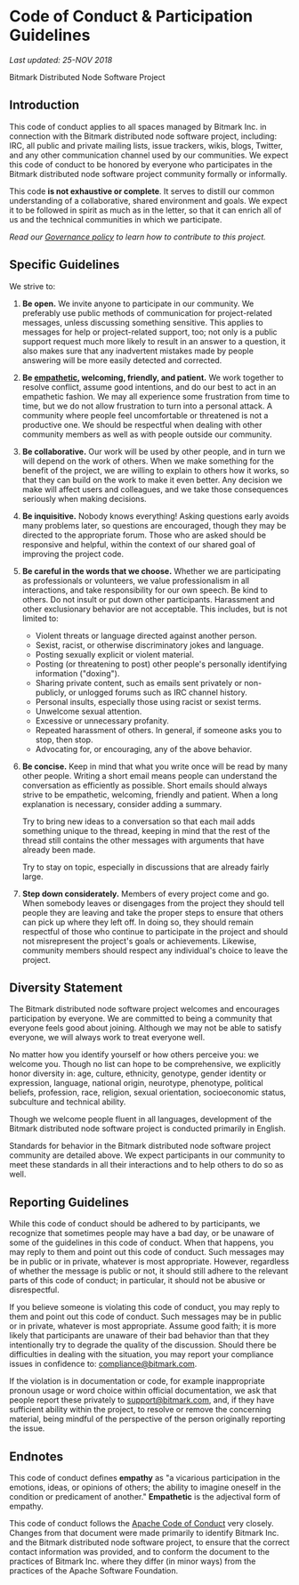 # Code of Conduct & Participation Guidelines

_Last updated: 25-NOV 2018_

Bitmark Distributed Node Software Project


## Introduction

This code of conduct applies to all spaces managed by Bitmark Inc. in connection with the Bitmark distributed node software project, including: IRC, all public and private mailing lists, issue trackers, wikis, blogs, Twitter, and any other communication channel used by our communities. We expect this code of conduct to be honored by everyone who participates in the Bitmark distributed node software project community formally or informally.

This code **is not exhaustive or complete**. It serves to distill our common understanding of a collaborative, shared environment and goals. We expect it to be followed in spirit as much as in the letter, so that it can enrich all of us and the technical communities in which we participate.

_Read our [Governance policy](https://bitmark.com/governance-policy) to learn how to contribute to this project._


## Specific Guidelines

We strive to:



1.  **Be open.** We invite anyone to participate in our community. We preferably use public methods of communication for project-related messages, unless discussing something sensitive. This applies to messages for help or project-related support, too; not only is a public support request much more likely to result in an answer to a question, it also makes sure that any inadvertent mistakes made by people answering will be more easily detected and corrected.
1.  **Be [empathetic](https://www.apache.org/foundation/policies/conduct.html#endnotes), welcoming, friendly, and patient.** We work together to resolve conflict, assume good intentions, and do our best to act in an empathetic fashion. We may all experience some frustration from time to time, but we do not allow frustration to turn into a personal attack. A community where people feel uncomfortable or threatened is not a productive one. We should be respectful when dealing with other community members as well as with people outside our community.
1.  **Be collaborative.** Our work will be used by other people, and in turn we will depend on the work of others. When we make something for the benefit of the project, we are willing to explain to others how it works, so that they can build on the work to make it even better. Any decision we make will affect users and colleagues, and we take those consequences seriously when making decisions.
1.  **Be inquisitive.** Nobody knows everything! Asking questions early avoids many problems later, so questions are encouraged, though they may be directed to the appropriate forum. Those who are asked should be responsive and helpful, within the context of our shared goal of improving the project code.
1.  **Be careful in the words that we choose.** Whether we are participating as professionals or volunteers, we value professionalism in all interactions, and take responsibility for our own speech. Be kind to others. Do not insult or put down other participants. Harassment and other exclusionary behavior are not acceptable. This includes, but is not limited to:
    *   Violent threats or language directed against another person.
    *   Sexist, racist, or otherwise discriminatory jokes and language.
    *   Posting sexually explicit or violent material.
    *   Posting (or threatening to post) other people's personally identifying information ("doxing").
    *   Sharing private content, such as emails sent privately or non-publicly, or unlogged forums such as IRC channel history.
    *   Personal insults, especially those using racist or sexist terms.
    *   Unwelcome sexual attention.
    *   Excessive or unnecessary profanity.
    *   Repeated harassment of others. In general, if someone asks you to stop, then stop.
    *   Advocating for, or encouraging, any of the above behavior.
1.  **Be concise.** Keep in mind that what you write once will be read by many other people. Writing a short email means people can understand the conversation as efficiently as possible. Short emails should always strive to be empathetic, welcoming, friendly and patient. When a long explanation is necessary, consider adding a summary.

    Try to bring new ideas to a conversation so that each mail adds something unique to the thread, keeping in mind that the rest of the thread still contains the other messages with arguments that have already been made.


    Try to stay on topic, especially in discussions that are already fairly large.

1.  **Step down considerately.** Members of every project come and go. When somebody leaves or disengages from the project they should tell people they are leaving and take the proper steps to ensure that others can pick up where they left off. In doing so, they should remain respectful of those who continue to participate in the project and should not misrepresent the project's goals or achievements. Likewise, community members should respect any individual's choice to leave the project.


## Diversity Statement

The Bitmark distributed node software project welcomes and encourages participation by everyone. We are committed to being a community that everyone feels good about joining. Although we may not be able to satisfy everyone, we will always work to treat everyone well.

No matter how you identify yourself or how others perceive you: we welcome you. Though no list can hope to be comprehensive, we explicitly honor diversity in: age, culture, ethnicity, genotype, gender identity or expression, language, national origin, neurotype, phenotype, political beliefs, profession, race, religion, sexual orientation, socioeconomic status, subculture and technical ability.

Though we welcome people fluent in all languages, development of the Bitmark distributed node software project is conducted primarily in English.

Standards for behavior in the Bitmark distributed node software project community are detailed above. We expect participants in our community to meet these standards in all their interactions and to help others to do so as well.


## Reporting Guidelines

While this code of conduct should be adhered to by participants, we recognize that sometimes people may have a bad day, or be unaware of some of the guidelines in this code of conduct. When that happens, you may reply to them and point out this code of conduct. Such messages may be in public or in private, whatever is most appropriate. However, regardless of whether the message is public or not, it should still adhere to the relevant parts of this code of conduct; in particular, it should not be abusive or disrespectful.

If you believe someone is violating this code of conduct, you may reply to them and point out this code of conduct. Such messages may be in public or in private, whatever is most appropriate. Assume good faith; it is more likely that participants are unaware of their bad behavior than that they intentionally try to degrade the quality of the discussion. Should there be difficulties in dealing with the situation, you may report your compliance issues in confidence to:  [compliance@bitmark.com](mailto:compliance@bitmark.com).

If the violation is in documentation or code, for example inappropriate pronoun usage or word choice within official documentation, we ask that people report these privately to support@bitmark.com, and, if they have sufficient ability within the project, to resolve or remove the concerning material, being mindful of the perspective of the person originally reporting the issue.


## Endnotes

This code of conduct defines **empathy** as "a vicarious participation in the emotions, ideas, or opinions of others; the ability to imagine oneself in the condition or predicament of another." **Empathetic** is the adjectival form of empathy.

This code of conduct follows the [Apache Code of Conduct](https://www.apache.org/foundation/policies/conduct) very closely.  Changes from that document were made primarily to identify Bitmark Inc. and the Bitmark distributed node software project, to ensure that the correct contact information was provided, and to conform the document to the practices of Bitmark Inc. where they differ (in minor ways) from the practices of the Apache Software Foundation. 